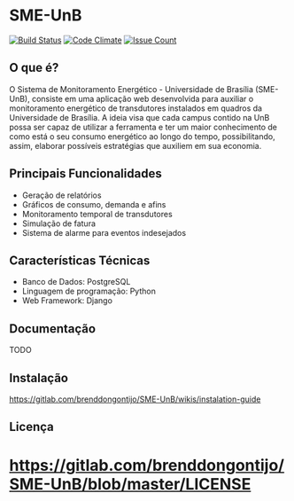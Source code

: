# SME-UnB
[![Build Status](https://travis-ci.org/fga-gpp-mds/2016.2-SME_UnB.svg?branch=master)](https://travis-ci.org/fga-gpp-mds/2016.2-SME_UnB)
[![Code Climate](https://codeclimate.com/github/fga-gpp-mds/2016.2-SME_UnB/badges/gpa.svg)](https://codeclimate.com/github/fga-gpp-mds/2016.2-SME_UnB)
[![Issue Count](https://codeclimate.com/github/fga-gpp-mds/2016.2-SME_UnB/badges/issue_count.svg)](https://codeclimate.com/github/fga-gpp-mds/2016.2-SME_UnB)

## O que é?

O Sistema de Monitoramento Energético - Universidade de Brasília (SME-UnB), consiste em uma aplicação web desenvolvida para auxiliar o monitoramento energético de transdutores instalados em quadros da Universidade de Brasília. A ideia visa que cada campus contido na UnB possa ser capaz de utilizar a ferramenta e ter um maior conhecimento de como está o seu consumo energético ao longo do tempo, possibilitando, assim, elaborar possíveis estratégias que auxiliem em sua economia.

Principais Funcionalidades
--------

- Geração de relatórios
- Gráficos de consumo, demanda e afins
- Monitoramento temporal de transdutores
- Simulação de fatura
- Sistema de alarme para eventos indesejados


Características Técnicas
--------

- Banco de Dados: PostgreSQL
- Linguagem de programação: Python
- Web Framework: Django

Documentação
--------
TODO

Instalação
--------
https://gitlab.com/brenddongontijo/SME-UnB/wikis/instalation-guide

## Licença
https://gitlab.com/brenddongontijo/SME-UnB/blob/master/LICENSE
=======
